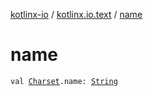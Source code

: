 [kotlinx-io](../index.md) / [kotlinx.io.text](index.md) / [name](./name.md)

# name

`val `[`Charset`](-charset/index.md)`.name: `[`String`](https://kotlinlang.org/api/latest/jvm/stdlib/kotlin/-string/index.html)